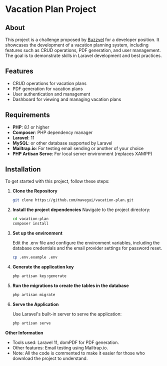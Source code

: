 # Vacation Plan Project

## About

This project is a challenge proposed by [Buzzvel](https://buzzvel.com/) for a developer position. It showcases the development of a vacation planning system, including features such as CRUD operations, PDF generation, and user management. The goal is to demonstrate skills in Laravel development and best practices.

## Features

- CRUD operations for vacation plans
- PDF generation for vacation plans
- User authentication and management
- Dashboard for viewing and managing vacation plans

## Requirements

- **PHP**: 8.1 or higher
- **Composer**: PHP dependency manager
- **Laravel**: 11
- **MySQL**: or other database supported by Laravel
- **Mailtrap.io**: For testing email sending or another of your choice
- **PHP Artisan Serve**: For local server environment (replaces XAMPP)
  
## Installation

To get started with this project, follow these steps:

1. **Clone the Repository**

   ```bash
   git clone https://github.com/mavegui/vacation-plan.git
2. **Install the project dependencies**
   Navigate to the project directory:

   ```bash
   cd vacation-plan
   composer install
3. **Set up the environment**

    Edit the .env file and configure the environment variables, including the database credentials and the email provider settings for password reset.

   ```bash
   cp .env.example .env
4. **Generate the application key**

   ```bash
   php artisan key:generate
5. **Run the migrations to create the tables in the database**

   ```bash
   php artisan migrate

6. **Serve the Application**

   Use Laravel's built-in server to serve the application:
   
   ```bash
   php artisan serve
**Other Information**

- Tools used: Laravel 11, domPDF for PDF generation. 
- Other features: Email testing using Mailtrap.io. 
- Note: All the code is commented to make it easier for those who download the project to understand. 



